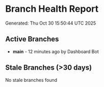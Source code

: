# Branch Health Report
Generated: Thu Oct 30 15:50:44 UTC 2025

## Active Branches
- **main** - 12 minutes ago by Dashboard Bot

## Stale Branches (>30 days)
No stale branches found
